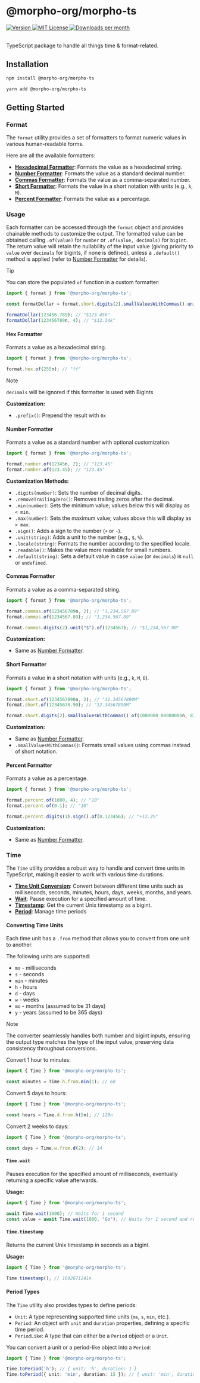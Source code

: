 # @morpho-org/morpho-ts

<a href="https://www.npmjs.com/package/@morpho-org/morpho-ts">
    <picture>
        <source media="(prefers-color-scheme: dark)" srcset="https://img.shields.io/npm/v/@morpho-org/morpho-ts?colorA=21262d&colorB=21262d&style=flat">
        <img src="https://img.shields.io/npm/v/@morpho-org/morpho-ts?colorA=f6f8fa&colorB=f6f8fa&style=flat" alt="Version">
    </picture>
</a>
<a href="https://github.com/wevm/@morpho-org/morpho-ts/blob/main/LICENSE">
    <picture>
        <source media="(prefers-color-scheme: dark)" srcset="https://img.shields.io/npm/l/@morpho-org/morpho-ts?colorA=21262d&colorB=21262d&style=flat">
        <img src="https://img.shields.io/npm/l/@morpho-org/morpho-ts?colorA=f6f8fa&colorB=f6f8fa&style=flat" alt="MIT License">
    </picture>
</a>
<a href="https://www.npmjs.com/package/@morpho-org/morpho-ts">
    <picture>
        <source media="(prefers-color-scheme: dark)" srcset="https://img.shields.io/npm/dm/@morpho-org/morpho-ts?colorA=21262d&colorB=21262d&style=flat">
        <img src="https://img.shields.io/npm/dm/@morpho-org/morpho-ts?colorA=f6f8fa&colorB=f6f8fa&style=flat" alt="Downloads per month">
    </picture>
</a>
<br />
<br />

TypeScript package to handle all things time & format-related.

## Installation

```bash
npm install @morpho-org/morpho-ts
```

```bash
yarn add @morpho-org/morpho-ts
```

## Getting Started

### Format

The `format` utility provides a set of formatters to format numeric values in various human-readable forms.

Here are all the available formatters:

- [**Hexadecimal Formatter**](#hex-formatter): Formats the value as a hexadecimal string.
- [**Number Formatter**](#number-formatter): Formats the value as a standard decimal number.
- [**Commas Formatter**](#commas-formatter): Formats the value as a comma-separated number.
- [**Short Formatter**](#short-formatter): Formats the value in a short notation with units (e.g., `k`, `M`).
- [**Percent Formatter**](#percent-formatter): Formats the value as a percentage.

### Usage

Each formatter can be accessed through the `format` object and provides chainable methods to customize the output. The formatted value can be obtained calling `.of(value)` for `number` or `.of(value, decimals)` for `bigint`.
The return value will retain the nullability of the input value (giving priority to `value` over `decimals` for bigints, if none is defined), unless a `.default()` method is applied (refer to [Number Formatter](#2-number-formatter) for details).

> [!Tip]
> You can store the populated `of` function in a custom formatter:
> ```typescript
> import { format } from '@morpho-org/morpho-ts';
> 
> const formatDollar = format.short.digits(2).smallValuesWithCommas().unit("$").of
> 
> formatDollar(123456.789); // "$123.45k"
> formatDollar(123456789n, 4); // "$12.34k"
> ```


#### Hex Formatter

Formats a value as a hexadecimal string.

```typescript
import { format } from '@morpho-org/morpho-ts';

format.hex.of(255n); // "ff"
```

> [!NOTE]
> `decimals` will be ignored if this formatter is used with BigInts

**Customization:**

- `.prefix()`: Prepend the result with `0x`

#### Number Formatter

Formats a value as a standard number with optional customization.

```typescript
import { format } from '@morpho-org/morpho-ts';

format.number.of(12345n, 2); // "123.45"
format.number.of(123.45); // "123.45"
```

**Customization Methods:**

- `.digits(number)`: Sets the number of decimal digits.
- `.removeTrailingZero()`: Removes trailing zeros after the decimal.
- `.min(number)`: Sets the minimum value; values below this will display as `< min`.
- `.max(number)`: Sets the maximum value; values above this will display as `> max`.
- `.sign()`: Adds a sign to the number (`+` or `-`).
- `.unit(string)`: Adds a unit to the number (e.g., `$`, `%`).
- `.locale(string)`: Formats the number according to the specified locale.
- `.readable()`: Makes the value more readable for small numbers.
- `.default(string)`: Sets a default value in case `value` (or `decimals`) is `null` or `undefined`.

#### Commas Formatter

Formats a value as a comma-separated string.

```typescript
import { format } from '@morpho-org/morpho-ts';

format.commas.of(123456789n, 2); // "1,234,567.89"
format.commas.of(1234567.89); // "1,234,567.89"

format.commas.digits(2).unit("$").of(1234567); // "$1,234,567.00"
```

**Customization:**

- Same as [Number Formatter](#number-formatter).

#### Short Formatter

Formats a value in a short notation with units (e.g., `k`, `M`, `B`).

```typescript
import { format } from '@morpho-org/morpho-ts';

format.short.of(1234567890n, 2); // "12.34567890M"
format.short.of(12345678.90); // "12.34567890M"

format.short.digits(2).smallValuesWithCommas().of(1000000_00000000n, 8); // "1.00M"
```

**Customization:**

- Same as [Number Formatter](#number-formatter).
- `.smallValuesWithCommas()`: Formats small values using commas instead of short notation.

#### Percent Formatter

Formats a value as a percentage.

```typescript
import { format } from '@morpho-org/morpho-ts';

format.percent.of(1000, 4); // "10"
format.percent.of(0.1); // "10"

format.percent.digits(1).sign().of(0.123456); // "+12.3%"
```

**Customization:**

- Same as [Number Formatter](#number-formatter).

### Time

The `Time` utility provides a robust way to handle and convert time units in TypeScript, making it easier to work with various time durations.

- [**Time Unit Conversion**](#converting-time-units): Convert between different time units such as milliseconds, seconds, minutes, hours, days, weeks, months, and years.
- [**Wait**](#timewait): Pause execution for a specified amount of time.
- [**Timestamp**](#timetimestamp): Get the current Unix timestamp as a bigint.
- [**Period**](#period-types): Manage time periods


#### Converting Time Units

Each time unit has a `.from` method that allows you to convert from one unit to another.

The following units are supported:

- `ms` - milliseconds
- `s` - seconds
- `min` - minutes
- `h` - hours
- `d` - days
- `w` - weeks
- `mo` - months (assumed to be 31 days)
- `y` - years (assumed to be 365 days)

> [!Note]
> The converter seamlessly handles both number and bigint inputs, ensuring the output type matches the type of the input value, preserving data consistency throughout conversions.

Convert 1 hour to minutes:

```typescript
import { Time } from '@morpho-org/morpho-ts';

const minutes = Time.h.from.min(1); // 60
```

Convert 5 days to hours:

```typescript
import { Time } from '@morpho-org/morpho-ts';

const hours = Time.d.from.h(5n); // 120n
```

Convert 2 weeks to days:

```typescript
import { Time } from '@morpho-org/morpho-ts';

const days = Time.w.from.d(2); // 14
```

#### `Time.wait`

Pauses execution for the specified amount of milliseconds, eventually returning a specific value afterwards.

**Usage:**

```typescript
import { Time } from '@morpho-org/morpho-ts';

await Time.wait(1000); // Waits for 1 second
const value = await Time.wait(1000, "Go"); // Waits for 1 second and returns "Go"
```

#### `Time.timestamp`

Returns the current Unix timestamp in seconds as a bigint.

**Usage:**

```typescript
import { Time } from '@morpho-org/morpho-ts';

Time.timestamp(); // 1692671241n
```

#### Period Types

The `Time` utility also provides types to define periods:

- `Unit`: A type representing supported time units (`ms`, `s`, `min`, etc.).
- `Period`: An object with `unit` and `duration` properties, defining a specific time period.
- `PeriodLike`: A type that can either be a `Period` object or a `Unit`.

You can convert a unit or a period-like object into a `Period`:

```typescript
import { Time } from '@morpho-org/morpho-ts';

Time.toPeriod('h'); // { unit: 'h', duration: 1 }
Time.toPeriod({ unit: 'min', duration: 15 }); // { unit: 'min', duration: 15 }
```
